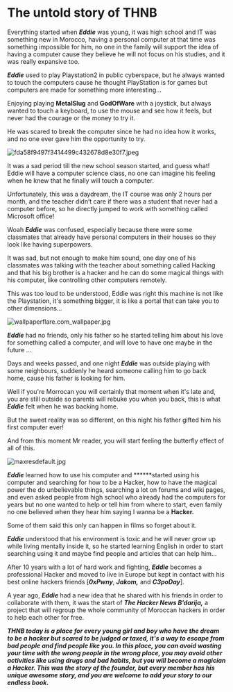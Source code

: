 # The untold story of THNB

Everything started when ***Eddie*** was young, it was high school and IT was something new in Morocco, having a personal computer at that time was something impossible for him, no one in the family will support the idea of having a computer cause they believe he will not focus on his studies, and it was really expansive too.

***Eddie*** used to play Playstation2 in public cyberspace, but he always wanted to touch the computers cause he thought PlayStation is for games but computers are made for something more interesting…

Enjoying playing **MetalSlug** and **GodOfWare** with a joystick, but always wanted to touch a keyboard, to use the mouse and see how it feels, but never had the courage or the money to try it.

He was scared to break the computer since he had no idea how it works, and no one ever gave him the opportunity to try.

![fda58f9497f3414499c432678d8e30f7.jpeg](The%20untold%20story%20of%20THNB%2006a0ad4cdd4e4dcbaa730b1dbe95f94b/fda58f9497f3414499c432678d8e30f7.jpeg)

It was a sad period till the new school season started, and guess what! Eddie will have a computer science class, no one can imagine his feeling when he knew that he finally will touch a computer.

Unfortunately, this was a daydream, the IT course was only 2 hours per month, and the teacher didn’t care if there was a student that never had a computer before, so he directly jumped to work with something called Microsoft office!

Woah ***Eddie*** was confused, especially because there were some classmates that already have personal computers in their houses so they look like having superpowers.

It was sad, but not enough to make him sound, one day one of his classmates was talking with the teacher about something called Hacking and that his big brother is a hacker and he can do some magical things with his computer, like controlling other computers remotely.

This was too loud to be understood, Eddie was right this machine is not like the Playstation, it's something bigger, it is like a portal that can take you to other dimensions…

![wallpaperflare.com_wallpaper.jpg](The%20untold%20story%20of%20THNB%2006a0ad4cdd4e4dcbaa730b1dbe95f94b/wallpaperflare.com_wallpaper.jpg)

***Eddie*** had no friends, only his father so he started telling him about his love for something called a computer, and will love to have one maybe in the future …

Days and weeks passed, and one night ***Eddie*** was outside playing with some neighbours, suddenly he heard someone calling him to go back home, cause his father is looking for him.

Well if you're Morrocan you will certainly that moment when it's late and, you are still outside so parents will rebuke you when you back, this is what ***Eddie*** felt when he was backing home.

But the sweet reality was so different, on this night his father gifted him his first computer ever!

And from this moment Mr reader, you will start feeling the butterfly effect of all of this.

![maxresdefault.jpg](The%20untold%20story%20of%20THNB%2006a0ad4cdd4e4dcbaa730b1dbe95f94b/maxresdefault.jpg)

***Eddie*** learned how to use his computer and ******started using his computer and searching for how to be a Hacker, how to have the magical power the do unbelievable things, searching a lot on forums and wiki pages, and even asked people from high school who already had the computers for years but no one wanted to help or tell him from where to start, even family no one believed when they hear him saying I wanna be a **Hacker.**

Some of them said this only can happen in films so forget about it.

***Eddie*** understood that his environment is toxic and he will never grow up while living mentally inside it, so he started learning English in order to start searching using it and maybe find people and articles that can help him…

After 10 years with a lot of hard work and fighting, ***Eddie*** becomes a professional Hacker and moved to live in Europe but kept in contact with his best online hackers friends [***0xPwny***, ***Jakom,*** and ***C3poDay***].

A year ago, ***Eddie*** had a new idea that he shared with his friends in order to collaborate with them, it was the start of ***The Hacker News B’darija,*** a project that will regroup the whole community of Moroccan hackers in order to help each other for free.

***THNB today is a place for every young girl and boy who have the dream to be a hacker but scared to be judged or taxed, it's a way to escape from bad people and find people like you.
In this place, you can avoid wasting your time with the wrong people in the wrong place, you may avoid other activities like using drugs and bad habits, but you will become a magician a Hacker.
This was the story of the founder, but every member has his unique awesome story, and you are welcome to add your story to our endless book.***